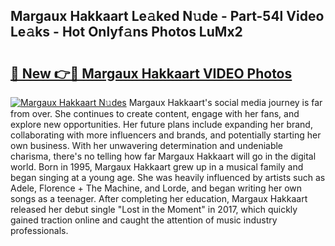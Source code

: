 ## Margaux Hakkaart Le𝚊ked N𝚞de - Part-54l Video Le𝚊ks - Hot Onlyf𝚊ns Photos LuMx2

# <h2><a href="http://ab85851.deff.icu/?id=Margaux+Hakkaart">🔗 New 👉🔴 Margaux Hakkaart VIDEO Photos</a></h2>

[![Margaux Hakkaart N𝚞des](https://i.imgur.com/rIISA9y.gif)](http://ab85851.deff.icu/?id=Margaux+Hakkaart)
Margaux Hakkaart's social media journey is far from over. She continues to create content, engage with her fans, and explore new opportunities. Her future plans include expanding her brand, collaborating with more influencers and brands, and potentially starting her own business. With her unwavering determination and undeniable charisma, there's no telling how far Margaux Hakkaart will go in the digital world. Born in 1995, Margaux Hakkaart grew up in a musical family and began singing at a young age. She was heavily influenced by artists such as Adele, Florence + The Machine, and Lorde, and began writing her own songs as a teenager. After completing her education, Margaux Hakkaart released her debut single "Lost in the Moment" in 2017, which quickly gained traction online and caught the attention of music industry professionals.
